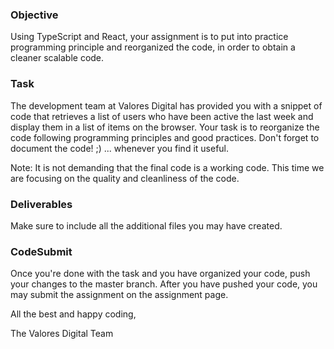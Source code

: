 ### Objective

Using TypeScript and React, your assignment is to put into practice programming principle and reorganized the code, in order to obtain a cleaner scalable code.

### Task

The development team at Valores Digital has provided you with a snippet of code that retrieves a list of users who have been active the last week and display them in a list of items on the browser. Your task is to reorganize the code following programming principles and good practices. Don't forget to document the code! ;) ... whenever you find it useful.

Note: It is not demanding that the final code is a working code. This time we are focusing on the quality and cleanliness of the code. 

### Deliverables

Make sure to include all the additional files you may have created. 

### CodeSubmit

Once you're done with the task and you have organized your code, push your changes to the master branch. After you have pushed your code, you may submit the assignment on the assignment page.

All the best and happy coding,

The Valores Digital Team
